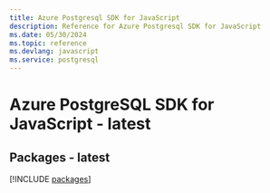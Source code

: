 ```yaml
---
title: Azure Postgresql SDK for JavaScript
description: Reference for Azure Postgresql SDK for JavaScript
ms.date: 05/30/2024
ms.topic: reference
ms.devlang: javascript
ms.service: postgresql
---
```

# Azure PostgreSQL SDK for JavaScript - latest
## Packages - latest
[!INCLUDE [packages](postgresql-index.md)]